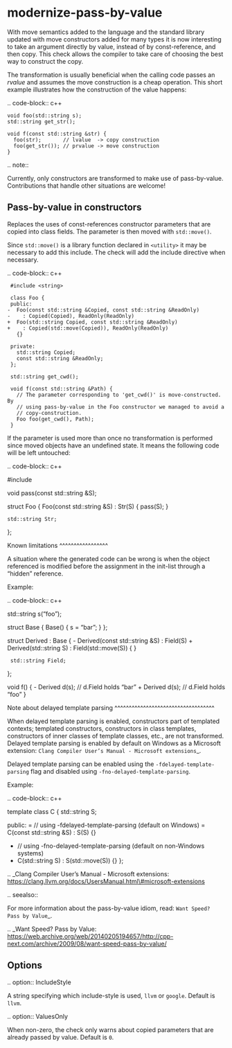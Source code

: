 modernize-pass-by-value
=======================

With move semantics added to the language and the standard library
updated with move constructors added for many types it is now
interesting to take an argument directly by value, instead of by
const-reference, and then copy. This check allows the compiler to take
care of choosing the best way to construct the copy.

The transformation is usually beneficial when the calling code passes an
*rvalue* and assumes the move construction is a cheap operation. This
short example illustrates how the construction of the value happens:

.. code-block:: c++

    void foo(std::string s);
    std::string get_str();

    void f(const std::string &str) {
      foo(str);       // lvalue  -> copy construction
      foo(get_str()); // prvalue -> move construction
    }

.. note::

Currently, only constructors are transformed to make use of
pass-by-value. Contributions that handle other situations are welcome!

Pass-by-value in constructors
-----------------------------

Replaces the uses of const-references constructor parameters that are
copied into class fields. The parameter is then moved with
`std::move()`.

Since `std::move()` is a library function declared in `<utility>` it may
be necessary to add this include. The check will add the include
directive when necessary.

.. code-block:: c++

     #include <string>

     class Foo {
     public:
    -  Foo(const std::string &Copied, const std::string &ReadOnly)
    -    : Copied(Copied), ReadOnly(ReadOnly)
    +  Foo(std::string Copied, const std::string &ReadOnly)
    +    : Copied(std::move(Copied)), ReadOnly(ReadOnly)
       {}

     private:
       std::string Copied;
       const std::string &ReadOnly;
     };

     std::string get_cwd();

     void f(const std::string &Path) {
       // The parameter corresponding to 'get_cwd()' is move-constructed. By
       // using pass-by-value in the Foo constructor we managed to avoid a
       // copy-construction.
       Foo foo(get_cwd(), Path);
     }

If the parameter is used more than once no transformation is performed
since moved objects have an undefined state. It means the following code
will be left untouched:

.. code-block:: c++

\#include <string>

void pass(const std::string &S);

struct Foo { Foo(const std::string &S) : Str(S) { pass(S); }

    std::string Str;

};

Known limitations ^^^^^^^^^^^^^^^^^

A situation where the generated code can be wrong is when the object
referenced is modified before the assignment in the init-list through a
“hidden” reference.

Example:

.. code-block:: c++

std::string s(“foo”);

struct Base { Base() { s = “bar”; } };

struct Derived : Base { - Derived(const std::string &S) : Field(S) +
Derived(std::string S) : Field(std::move(S)) { }

     std::string Field;

};

void f() { - Derived d(s); // d.Field holds “bar” + Derived d(s); //
d.Field holds “foo” }

Note about delayed template parsing ^^^^^^^^^^^^^^^^^^^^^^^^^^^^^^^^^^^

When delayed template parsing is enabled, constructors part of templated
contexts; templated constructors, constructors in class templates,
constructors of inner classes of template classes, etc., are not
transformed. Delayed template parsing is enabled by default on Windows
as a Microsoft extension:
`Clang Compiler User’s Manual - Microsoft extensions`\_.

Delayed template parsing can be enabled using the
`-fdelayed-template-parsing` flag and disabled using
`-fno-delayed-template-parsing`.

Example:

.. code-block:: c++

template <typename T> class C { std::string S;

public: = // using -fdelayed-template-parsing (default on Windows) =
C(const std::string &S) : S(S) {}

-   // using -fno-delayed-template-parsing (default on non-Windows
    systems)
-   C(std::string S) : S(std::move(S)) {} };

.. \_Clang Compiler User’s Manual - Microsoft extensions:
https://clang.llvm.org/docs/UsersManual.html\#microsoft-extensions

.. seealso::

For more information about the pass-by-value idiom, read:
`Want Speed? Pass by Value`\_.

.. \_Want Speed? Pass by Value:
https://web.archive.org/web/20140205194657/http://cpp-next.com/archive/2009/08/want-speed-pass-by-value/

Options
-------

.. option:: IncludeStyle

A string specifying which include-style is used, `llvm` or `google`.
Default is `llvm`.

.. option:: ValuesOnly

When non-zero, the check only warns about copied parameters that are
already passed by value. Default is `0`.

